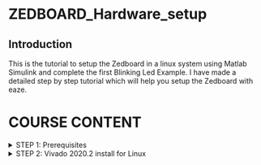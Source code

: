 # ZEDBOARD_Hardware_setup


## Introduction

This is the tutorial to setup the Zedboard in a linux system using Matlab Simulink and complete the first Blinking Led Example. I have made a detailed step by step tutorial which will help you setup the Zedboard with eaze.






# COURSE CONTENT

</details>
<details>
<summary>STEP 1: Prerequisites </summary>
<br>


Before using this code example, make sure you have the following prerequisites:

- Matlab version:R2022b
- OS:Ubuntu 20.04.3 LTS
- Simulink
- HDL Coder
- Embedded Coder
- Fixed-Point Designer
- Signal Processing Toolbox
- MATLAB Coder
- Simulink Coder
- Xilinx Vivado 2020.2

![packages req](https://github.com/rohithgopakumar/ZEDBOARD_Hardware_Setup_Linux_Matlab/assets/131611312/52d3238f-d6bc-4abd-8744-1f2c57bf5433)

Ensure all the MATLAB packages are installed before proceeding with this example. In case you are new to matlab, use the images below as reference to download the packages:


![image](https://github.com/rohithgopakumar/ZEDBOARD_Hardware_Setup_Linux_Matlab/assets/131611312/29f7917c-8235-44a6-ac13-5b76c759fa49)

![image](https://github.com/rohithgopakumar/ZEDBOARD_Hardware_Setup_Linux_Matlab/assets/131611312/fa873711-845e-4e2c-b649-27fb1810cd35)

![image](https://github.com/rohithgopakumar/ZEDBOARD_Hardware_Setup_Linux_Matlab/assets/131611312/ac492b86-ffa7-4675-9672-cd137aeb0751)


Use the search bar in order to download the required packages.


</details>
<details>
<summary>STEP 2: Vivado 2020.2 install for Linux </summary>
<br>


1) Go to https://www.xilinx.com/support/download/index.html/content/xilinx/en/downloadNav/vivado-design-tools/archive.html
